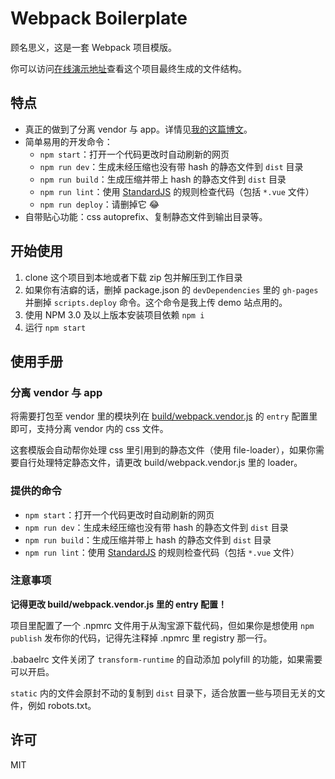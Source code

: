 # Webpack Boilerplate

顾名思义，这是一套 Webpack 项目模版。

你可以访问[在线演示地址](https://lmk123.github.io/webpack-boilerplate)查看这个项目最终生成的文件结构。

## 特点

 - 真正的做到了分离 vendor 与 app。详情见[我的这篇博文](https://github.com/lmk123/blog/issues/47)。
 - 简单易用的开发命令：
   - `npm start`：打开一个代码更改时自动刷新的网页
   - `npm run dev`：生成未经压缩也没有带 hash 的静态文件到 `dist` 目录
   - `npm run build`：生成压缩并带上 hash 的静态文件到 `dist` 目录
   - `npm run lint`：使用 [StandardJS](http://standardjs.com/) 的规则检查代码（包括 `*.vue` 文件）
   - `npm run deploy`：请删掉它 :joy:
 - 自带贴心功能：css autoprefix、复制静态文件到输出目录等。

## 开始使用

 1. clone 这个项目到本地或者下载 zip 包并解压到工作目录
 2. 如果你有洁癖的话，删掉 package.json 的 `devDependencies` 里的 `gh-pages` 并删掉 `scripts.deploy` 命令。这个命令是我上传 demo 站点用的。
 3. 使用 NPM 3.0 及以上版本安装项目依赖 `npm i`
 4. 运行 `npm start`

## 使用手册

### 分离 vendor 与 app

将需要打包至 vendor 里的模块列在 [build/webpack.vendor.js](/build/webpack.vendor.js#L10) 的 `entry` 配置里即可，支持分离 vendor 内的 css 文件。

这套模版会自动帮你处理 css 里引用到的静态文件（使用 file-loader），如果你需要自行处理特定静态文件，请更改 build/webpack.vendor.js 里的 loader。

### 提供的命令

 - `npm start`：打开一个代码更改时自动刷新的网页
 - `npm run dev`：生成未经压缩也没有带 hash 的静态文件到 `dist` 目录
 - `npm run build`：生成压缩并带上 hash 的静态文件到 `dist` 目录
 - `npm run lint`：使用 [StandardJS](http://standardjs.com/) 的规则检查代码（包括 `*.vue` 文件）

### 注意事项

**记得更改 build/webpack.vendor.js 里的 entry 配置！**

项目里配置了一个 .npmrc 文件用于从淘宝源下载代码，但如果你是想使用 `npm publish` 发布你的代码，记得先注释掉 .npmrc 里 registry 那一行。

.babaelrc 文件关闭了 `transform-runtime` 的自动添加 polyfill 的功能，如果需要可以开启。

`static` 内的文件会原封不动的复制到 `dist` 目录下，适合放置一些与项目无关的文件，例如 robots.txt。

## 许可

MIT
